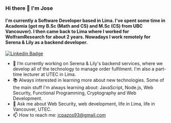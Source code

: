 ### Hi there 👋 I'm Jose

<!--
**jcpazos/jcpazos** is a ✨ _special_ ✨ repository because its `README.md` (this file) appears on your GitHub profile.

Here are some ideas to get you started:
-->
#### I'm currently a Software Developer based in Lima. I've spent some time in Academia (got my B.Sc (Math and CS) and M.Sc (CS) from UBC Vancouver). I then came back to Lima where I worked for WolframResearch for about 2 years. Nowadays I work remotely for Serena & Lily as a backend developer.

[![Linkedin Badge](https://img.shields.io/badge/-jcpazos-blue?style=flat-square&logo=Linkedin&logoColor=white&link=https://www.linkedin.com/in/jose-carlos-pazos/)](https://www.linkedin.com/in/jose-carlos-pazos/)

- 🔭 I’m currently working on Serena & Lily's backend services, where we develop all of the technology to manage order fulfilment. I'm also a part-time lecturer at UTEC in Lima.
- 📚 Always interested in learning more about new technologies. Some of the main stuff I'm always learning about: JavaScript, Node.js, Web Security, Functional Programming, Cryptography and Web Development.
- 💬 Ask me about Web Security, web development, life in Lima, life in Vancouver, UTEC.
- 📫 How to reach me: jcpazos93@gmail.com 
 

